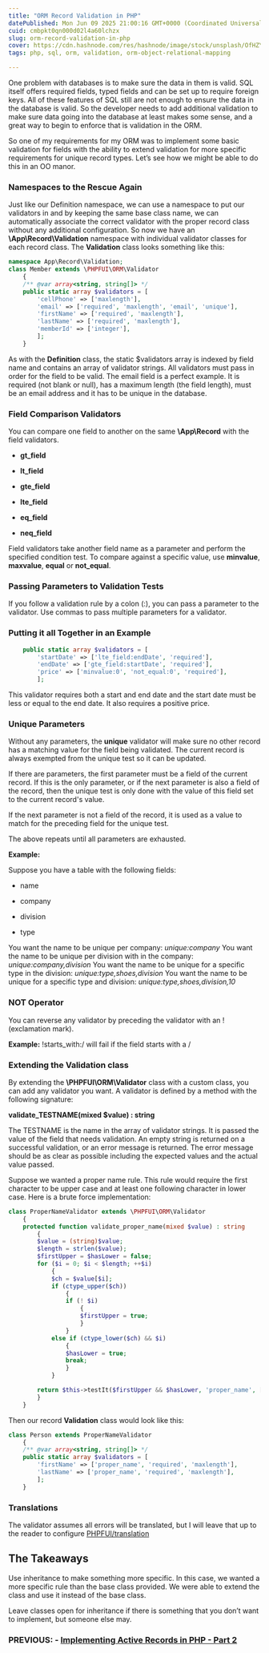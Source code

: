 ```yaml
---
title: "ORM Record Validation in PHP"
datePublished: Mon Jun 09 2025 21:00:16 GMT+0000 (Coordinated Universal Time)
cuid: cmbpkt0qn000d02l4a60lchzx
slug: orm-record-validation-in-php
cover: https://cdn.hashnode.com/res/hashnode/image/stock/unsplash/OfHZYig9SQc/upload/a3dd75123d5b6594447e3d29d8da0e27.jpeg
tags: php, sql, orm, validation, orm-object-relational-mapping

---
```


One problem with databases is to make sure the data in them is valid. SQL itself offers required fields, typed fields and can be set up to require foreign keys. All of these features of SQL still are not enough to ensure the data in the database is valid. So the developer needs to add additional validation to make sure data going into the database at least makes some sense, and a great way to begin to enforce that is validation in the ORM.

So one of my requirements for my ORM was to implement some basic validation for fields with the ability to extend validation for more specific requirements for unique record types. Let’s see how we might be able to do this in an OO manor.

### Namespaces to the Rescue Again

Just like our Definition namespace, we can use a namespace to put our validators in and by keeping the same base class name, we can automatically associate the correct validator with the proper record class without any additional configuration. So now we have an **\\App\\Record\\Validation** namespace with individual validator classes for each record class. The **Validation** class looks something like this:

```php
namespace App\Record\Validation;
class Member extends \PHPFUI\ORM\Validator
	{
 	/** @var array<string, string[]> */
 	public static array $validators = [
 		'cellPhone' => ['maxlength'],
 		'email' => ['required', 'maxlength', 'email', 'unique'],
 		'firstName' => ['required', 'maxlength'],
		'lastName' => ['required', 'maxlength'],
 		'memberId' => ['integer'],
     	];
 	}
```

As with the **Definition** class, the static $validators array is indexed by field name and contains an array of validator strings. All validators must pass in order for the field to be valid. The email field is a perfect example. It is required (not blank or null), has a maximum length (the field length), must be an email address and it has to be unique in the database.

### Field Comparison Validators

You can compare one field to another on the same **\\App\\Record** with the field validators.

* **gt\_field**
    
* **lt\_field**
    
* **gte\_field**
    
* **lte\_field**
    
* **eq\_field**
    
* **neq\_field**
    

Field validators take another field name as a parameter and perform the specified condition test. To compare against a specific value, use **minvalue**, **maxvalue**, **equal** or **not\_equal**.

### Passing Parameters to Validation Tests

If you follow a validation rule by a colon (:), you can pass a parameter to the validator. Use commas to pass multiple parameters for a validator.

### Putting it all Together in an Example

```php
 	public static array $validators = [
 		'startDate' => ['lte_field:endDate', 'required'],
        'endDate' => ['gte_field:startDate', 'required'],
        'price' => ['minvalue:0', 'not_equal:0', 'required'],
     	];
```

This validator requires both a start and end date and the start date must be less or equal to the end date. It also requires a positive price.

### Unique Parameters

Without any parameters, the **unique** validator will make sure no other record has a matching value for the field being validated. The current record is always exempted from the unique test so it can be updated.

If there are parameters, the first parameter must be a field of the current record. If this is the only parameter, or if the next parameter is also a field of the record, then the unique test is only done with the value of this field set to the current record's value.

If the next parameter is not a field of the record, it is used as a value to match for the preceding field for the unique test.

The above repeats until all parameters are exhausted.

**Example:**

Suppose you have a table with the following fields:

* name
    
* company
    
* division
    
* type
    

You want the name to be unique per company: *unique:company* You want the name to be unique per division with in the company: *unique:company,division* You want the name to be unique for a specific type in the division: *unique:type,shoes,division* You want the name to be unique for a specific type and division: *unique:type,shoes,division,10*

### NOT Operator

You can reverse any validator by preceding the validator with an ! (exclamation mark).

**Example:** !starts\_with:/ will fail if the field starts with a /

### Extending the Validation class

By extending the **\\PHPFUI\\ORM\\Validator** class with a custom class, you can add any validator you want. A validator is defined by a method with the following signature:

**validate\_TESTNAME(mixed $value) : string**

The TESTNAME is the name in the array of validator strings. It is passed the value of the field that needs validation. An empty string is returned on a successful validation, or an error message is returned. The error message should be as clear as possible including the expected values and the actual value passed.

Suppose we wanted a proper name rule. This rule would require the first character to be upper case and at least one following character in lower case. Here is a brute force implementation:

```php
class ProperNameValidator extends \PHPFUI\ORM\Validator
    {
	protected function validate_proper_name(mixed $value) : string
		{
        $value = (string)$value;
        $length = strlen($value);
        $firstUpper = $hasLower = false;
        for ($i = 0; $i < $length; ++$i)
            {
            $ch = $value[$i];
            if (ctype_upper($ch))
                {
                if (! $i)
                    {
                    $firstUpper = true;
                    }
                }
            else if (ctype_lower($ch) && $i)
                {
                $hasLower = true;
                break;
                }
            }

		return $this->testIt($firstUpper && $hasLower, 'proper_name', ['value' => $value]);
		}
    }
```

Then our record **Validation** class would look like this:

```php
class Person extends ProperNameValidator
	{
	/** @var array<string, string[]> */
	public static array $validators = [
		'firstName' => ['proper_name', 'required', 'maxlength'],
		'lastName' => ['proper_name', 'required', 'maxlength'],
	    ];
	}
```

### Translations

The validator assumes all errors will be translated, but I will leave that up to the reader to configure [PHPFUI/translation](https://packagist.org/packages/phpfui/translation)

## The Takeaways

Use inheritance to make something more specific. In this case, we wanted a more specific rule than the base class provided. We were able to extend the class and use it instead of the base class.

Leave classes open for inheritance if there is something that you don’t want to implement, but someone else may.

### **PREVIOUS: -** [**Implementing Active Records in PHP - Part 2**](https://blog.phpfui.com/implementing-active-records-in-php-part-2)